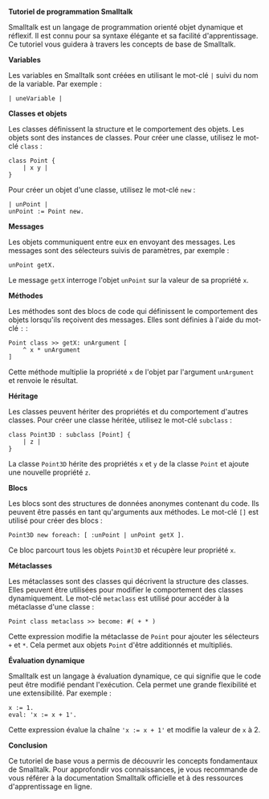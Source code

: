 **Tutoriel de programmation Smalltalk**

Smalltalk est un langage de programmation orienté objet dynamique et réflexif. Il est connu pour sa syntaxe élégante et sa facilité d'apprentissage. Ce tutoriel vous guidera à travers les concepts de base de Smalltalk.

**Variables**

Les variables en Smalltalk sont créées en utilisant le mot-clé `|` suivi du nom de la variable. Par exemple :

```smalltalk
| uneVariable |
```

**Classes et objets**

Les classes définissent la structure et le comportement des objets. Les objets sont des instances de classes. Pour créer une classe, utilisez le mot-clé `class` :

```smalltalk
class Point {
    | x y |
}
```

Pour créer un objet d'une classe, utilisez le mot-clé `new` :

```smalltalk
| unPoint |
unPoint := Point new.
```

**Messages**

Les objets communiquent entre eux en envoyant des messages. Les messages sont des sélecteurs suivis de paramètres, par exemple :

```smalltalk
unPoint getX.
```

Le message `getX` interroge l'objet `unPoint` sur la valeur de sa propriété `x`.

**Méthodes**

Les méthodes sont des blocs de code qui définissent le comportement des objets lorsqu'ils reçoivent des messages. Elles sont définies à l'aide du mot-clé `:` :

```smalltalk
Point class >> getX: unArgument [
    ^ x * unArgument
]
```

Cette méthode multiplie la propriété `x` de l'objet par l'argument `unArgument` et renvoie le résultat.

**Héritage**

Les classes peuvent hériter des propriétés et du comportement d'autres classes. Pour créer une classe héritée, utilisez le mot-clé `subclass` :

```smalltalk
class Point3D : subclass [Point] {
    | z |
}
```

La classe `Point3D` hérite des propriétés `x` et `y` de la classe `Point` et ajoute une nouvelle propriété `z`.

**Blocs**

Les blocs sont des structures de données anonymes contenant du code. Ils peuvent être passés en tant qu'arguments aux méthodes. Le mot-clé `[]` est utilisé pour créer des blocs :

```smalltalk
Point3D new foreach: [ :unPoint | unPoint getX ].
```

Ce bloc parcourt tous les objets `Point3D` et récupère leur propriété `x`.

**Métaclasses**

Les métaclasses sont des classes qui décrivent la structure des classes. Elles peuvent être utilisées pour modifier le comportement des classes dynamiquement. Le mot-clé `metaclass` est utilisé pour accéder à la métaclasse d'une classe :

```smalltalk
Point class metaclass >> become: #( + * )
```

Cette expression modifie la métaclasse de `Point` pour ajouter les sélecteurs `+` et `*`. Cela permet aux objets `Point` d'être additionnés et multipliés.

**Évaluation dynamique**

Smalltalk est un langage à évaluation dynamique, ce qui signifie que le code peut être modifié pendant l'exécution. Cela permet une grande flexibilité et une extensibilité. Par exemple :

```smalltalk
x := 1.
eval: 'x := x + 1'.
```

Cette expression évalue la chaîne `'x := x + 1'` et modifie la valeur de `x` à 2.

**Conclusion**

Ce tutoriel de base vous a permis de découvrir les concepts fondamentaux de Smalltalk. Pour approfondir vos connaissances, je vous recommande de vous référer à la documentation Smalltalk officielle et à des ressources d'apprentissage en ligne.